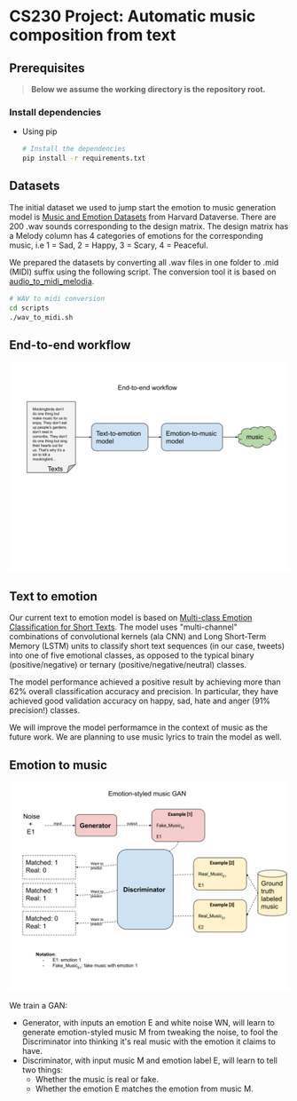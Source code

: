 # CS230 Project: Automatic music composition from text

## Prerequisites

> __Below we assume the working directory is the repository root.__

### Install dependencies

- Using pip

  ```sh
  # Install the dependencies
  pip install -r requirements.txt
  ```

## Datasets

The initial dataset we used to jump start the emotion to music generation model is [Music and Emotion Datasets](https://doi.org/10.7910/DVN/IFOBRN) from Harvard Dataverse. There are 200 .wav sounds corresponding to the design matrix. The design matrix has a Melody column has 4 categories of emotions for the corresponding music, i.e 1 = Sad, 2 = Happy, 3 = Scary, 4 = Peaceful.

We prepared the datasets by converting all .wav files in one folder to .mid (MIDI) suffix using the following script. The conversion tool it is based on [audio_to_midi_melodia](https://github.com/justinsalamon/audio_to_midi_melodia).  

  ```sh
  # WAV to midi conversion
  cd scripts
  ./wav_to_midi.sh
  ```

## End-to-end workflow

![end-to-end](./graphs/end_to_end_model.svg)

## Text to emotion

Our current text to emotion model is based on [Multi-class Emotion Classification for Short Texts](https://github.com/tlkh/text-emotion-classification). The model uses "multi-channel" combinations of convolutional kernels (ala CNN) and Long Short-Term Memory (LSTM) units to classify short text sequences (in our case, tweets) into one of five emotional classes, as opposed to the typical binary (positive/negative) or ternary (positive/negative/neutral) classes. 

The model performance achieved a positive result by achieving more than 62% overall classification accuracy and precision. In particular, they have achieved good validation accuracy on happy, sad, hate and anger (91% precision!) classes.

We will improve the model performamce in the context of music as the future work. We are planning to use music lyrics to train the model as well.

## Emotion to music 

![music-to-emotion](./graphs/emotion_to_music.svg)

We train a GAN:
- Generator, with inputs an emotion E and white noise WN, will learn to generate emotion-styled music M from tweaking the noise, to fool the Discriminator into thinking it's real music with the emotion it claims to have.
- Discriminator, with input music M and emotion label E, will learn to tell two things:
  - Whether the music is real or fake.
  - Whether the emotion E matches the emotion from music M.

